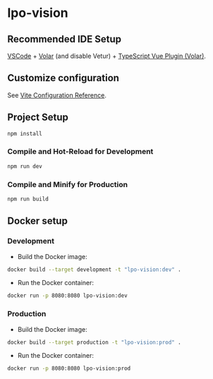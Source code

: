 # lpo-vision

## Recommended IDE Setup

[VSCode](https://code.visualstudio.com/) + [Volar](https://marketplace.visualstudio.com/items?itemName=Vue.volar) (and disable Vetur) + [TypeScript Vue Plugin (Volar)](https://marketplace.visualstudio.com/items?itemName=Vue.vscode-typescript-vue-plugin).

## Customize configuration

See [Vite Configuration Reference](https://vitejs.dev/config/).

## Project Setup

```sh
npm install
```

### Compile and Hot-Reload for Development

```sh
npm run dev
```

### Compile and Minify for Production

```sh
npm run build
```

## Docker setup

### Development

- Build the Docker image:

```bash
docker build --target development -t "lpo-vision:dev" .
```

- Run the Docker container:

```bash
docker run -p 8080:8080 lpo-vision:dev
```

### Production

- Build the Docker image:

```bash
docker build --target production -t "lpo-vision:prod" .
```

- Run the Docker container:

```bash
docker run -p 8080:8080 lpo-vision:prod
```
